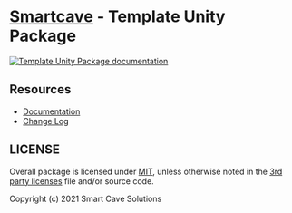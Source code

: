 # [Smartcave](https://www.smartcave-solutions.de/) - Template Unity Package

[![Template Unity Package documentation](workflows/Host%20DocFX%20Documentation/badge.svg)](https://smart-cave-solutions.github.io/template-unity-package/)
## Resources

- [Documentation](https://smart-cave-solutions.github.io/template-unity-package/)
- [Change Log](/CHANGELOG.md)

## LICENSE

Overall package is licensed under [MIT](/LICENSE.md), unless otherwise noted in the [3rd party licenses](/THIRD%20PARTY%20NOTICES.md) file and/or source code.

Copyright (c) 2021 Smart Cave Solutions
